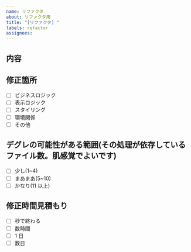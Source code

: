 ```yaml
---
name: リファクタ
about: リファクタ用
title: "[リファクタ] "
labels: refactor
assignees:
---
```


<!-- @format -->

## 内容

## 修正箇所

- [ ] ビジネスロジック
- [ ] 表示ロジック
- [ ] スタイリング
- [ ] 環境関係
- [ ] その他

## デグレの可能性がある範囲(その処理が依存しているファイル数。肌感覚でよいです)

- [ ] 少し(1~4)
- [ ] まあまあ(5~10)
- [ ] かなり(11 以上)

## 修正時間見積もり

- [ ] 秒で終わる
- [ ] 数時間
- [ ] 1 日
- [ ] 数日
